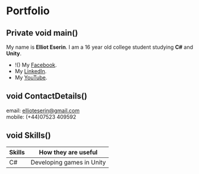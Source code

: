 # Portfolio
## Private void main()

My name is **Elliot Eserin**. I am a 16 year old college student studying **C#** and **Unity**.

- !() My [Facebook](https://www.facebook.com).
- My [LinkedIn](https://www.LinkedIn.com).
- My [YouTube](https://www.YouTube.com).

## void ContactDetails()

email: ellioteserin@gmail.com  
mobile: (+44)07523 409592 

## void Skills()

| Skills | How they are useful |
| ------ | ------------------- |
| C#     | Developing games in Unity |
